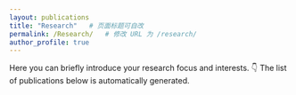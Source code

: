 ```yaml
---
layout: publications  
title: "Research"   # 页面标题可自改
permalink: /Research/   # 修改 URL 为 /research/
author_profile: true
---
```


Here you can briefly introduce your research focus and interests.
👇 The list of publications below is automatically generated.
